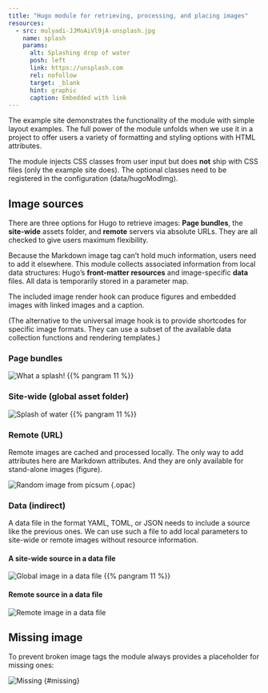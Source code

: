 ```yaml
---
title: "Hugo module for retrieving, processing, and placing images"
resources:
  - src: mulyadi-JJMoAiVl9jA-unsplash.jpg
    name: splash
    params:
      alt: Splashing drop of water
      posh: left
      link: https://unsplash.com
      rel: nofollow
      target: _blank
      hint: graphic
      caption: Embedded with link
---
```


The example site demonstrates the functionality of the module with simple layout examples. The full power of the module unfolds when we use it in a project to offer users a variety of formatting and styling options with HTML attributes.

The module injects CSS classes from user input but does **not** ship with CSS files (only the example site does). The optional classes need to be registered in the configuration (data/hugoModImg).

## Image sources

There are three options for Hugo to retrieve images: **Page bundles**, the **site-wide** assets folder, and **remote** servers via absolute URLs. They are all checked to give users maximum flexibility.

Because the Markdown image tag can’t hold much information, users need to add it elsewhere. This module collects associated information from local data structures: Hugo’s **front-matter resources** and image-specific **data** files. All data is temporarily stored in a parameter map.

The included image render hook can produce figures and embedded images with linked images and a caption.

(The alternative to the universal image hook is to provide shortcodes for specific image formats. They can use a subset of the available data collection functions and rendering templates.)  

### Page bundles

![](splash "What a splash!") {{% pangram 11 %}}

### Site-wide (global asset folder)

![Splash of water](erda-estremera-eMX1aIAp9Nw-unsplash.jpg?posh=right) {{% pangram 11 %}}

### Remote (URL)

Remote images are cached and processed locally. The only way to add attributes here are Markdown attributes. And they are only available for stand-alone images (figure).

![Random image from picsum](https://picsum.photos/1200/500)
{.opac}

### Data (indirect)

A data file in the format YAML, TOML, or JSON needs to include a source like the previous ones. We can use such a file to add local parameters to site-wide or remote images without resource information.

#### A site-wide source in a data file

![Global image in a data file](global) {{% pangram 11 %}}

#### Remote source in a data file

![Remote image in a data file](remote?w=full)

## Missing image

To prevent broken image tags the module always provides a placeholder for missing ones:

![Missing](test-missing)
{#missing}